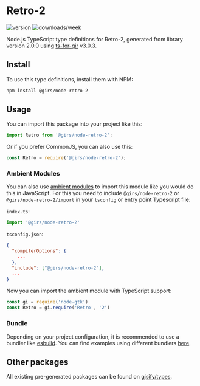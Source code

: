 
# Retro-2

![version](https://img.shields.io/npm/v/@girs/node-retro-2)
![downloads/week](https://img.shields.io/npm/dw/@girs/node-retro-2)


Node.js TypeScript type definitions for Retro-2, generated from library version 2.0.0 using [ts-for-gir](https://github.com/gjsify/ts-for-gir) v3.0.3.


## Install

To use this type definitions, install them with NPM:
```bash
npm install @girs/node-retro-2
```

## Usage

You can import this package into your project like this:
```ts
import Retro from '@girs/node-retro-2';
```

Or if you prefer CommonJS, you can also use this:
```ts
const Retro = require('@girs/node-retro-2');
```

### Ambient Modules

You can also use [ambient modules](https://github.com/gjsify/ts-for-gir/tree/main/packages/cli#ambient-modules) to import this module like you would do this in JavaScript.
For this you need to include `@girs/node-retro-2` or `@girs/node-retro-2/import` in your `tsconfig` or entry point Typescript file:

`index.ts`:
```ts
import '@girs/node-retro-2'
```

`tsconfig.json`:
```json
{
  "compilerOptions": {
    ...
  },
  "include": ["@girs/node-retro-2"],
  ...
}
```

Now you can import the ambient module with TypeScript support: 

```ts
const gi = require('node-gtk')
const Retro = gi.require('Retro', '2')
```


### Bundle

Depending on your project configuration, it is recommended to use a bundler like [esbuild](https://esbuild.github.io/). You can find examples using different bundlers [here](https://github.com/gjsify/ts-for-gir/tree/main/examples).

## Other packages

All existing pre-generated packages can be found on [gjsify/types](https://github.com/gjsify/types).

